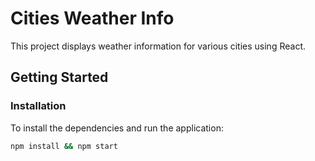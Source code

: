 # Cities Weather Info

This project displays weather information for various cities using React.

## Getting Started

### Installation

To install the dependencies and run the application:

```bash
npm install && npm start
```
